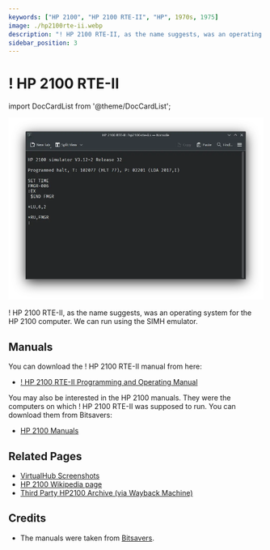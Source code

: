 ```yaml
---
keywords: ["HP 2100", "HP 2100 RTE-II", "HP", 1970s, 1975]
image: ./hp2100rte-ii.webp
description: "! HP 2100 RTE-II, as the name suggests, was an operating system for the HP 2100 computer."
sidebar_position: 3
---
```


# ! HP 2100 RTE-II

import DocCardList from '@theme/DocCardList';

![! HP 2100 RTE-II](./hp2100rte-ii.webp)

! HP 2100 RTE-II, as the name suggests, was an operating system for the HP 2100 computer. We can run using the SIMH emulator.

<DocCardList />

## Manuals

You can download the ! HP 2100 RTE-II manual from here:

- [! HP 2100 RTE-II Programming and Operating Manual](http://www.bitsavers.org/pdf/hp/21xx/rte/92001-93001_RTE2_ProgrammingAndOperatingManual_Aug1975.pdf)

You may also be interested in the HP 2100 manuals. They were the computers on which ! HP 2100 RTE-II was supposed to run. You can download them from Bitsavers:

- [HP 2100 Manuals](http://www.bitsavers.org/pdf/hp/21xx/)

## Related Pages

- [VirtualHub Screenshots](https://screenshots.virtualhub.eu.org/1970s/1975/hp2100rte-ii/)
- [HP 2100 Wikipedia page](https://en.wikipedia.org/wiki/HP_2100)
- [Third Party HP2100 Archive (via Wayback Machine)](https://web.archive.org/web/20160430080039/http://oscar.taurus.com/~jeff/2100/index.html)

## Credits

- The manuals were taken from [Bitsavers](http://bitsavers.org).

